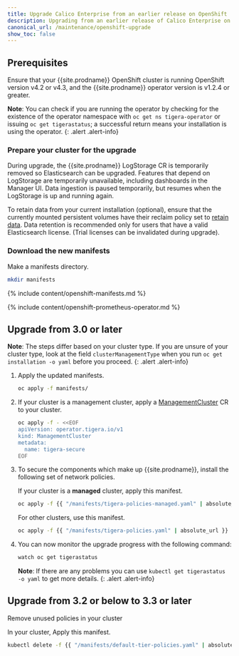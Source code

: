 ```yaml
---
title: Upgrade Calico Enterprise from an earlier release on OpenShift
description: Upgrading from an earlier release of Calico Enterprise on OpenShift.
canonical_url: /maintenance/openshift-upgrade
show_toc: false
---
```


## Prerequisites

Ensure that your {{site.prodname}} OpenShift cluster is running OpenShift
version v4.2 or v4.3, and the {{site.prodname}} operator version is v1.2.4 or greater.

**Note**: You can check if you are running the operator by checking for the existence of the operator namespace
with `oc get ns tigera-operator` or issuing `oc get tigerastatus`; a successful return means your installation is
using the operator.
{: .alert .alert-info}

### Prepare your cluster for the upgrade

During upgrade, the {{site.prodname}} LogStorage CR is temporarily removed so Elasticsearch can be upgraded. Features
that depend on LogStorage are temporarily unavailable, including dashboards in the Manager UI. Data ingestion is paused
temporarily, but resumes when the LogStorage is up and running again.

To retain data from your current installation (optional), ensure that the currently mounted persistent volumes
have their reclaim policy set to [retain data](https://kubernetes.io/docs/tasks/administer-cluster/change-pv-reclaim-policy/).
Data retention is recommended only for users that have a valid Elasticsearch license. (Trial licenses can be invalidated
during upgrade).

### Download the new manifests

Make a manifests directory.

```bash
mkdir manifests
```

{% include content/openshift-manifests.md %}

{% include content/openshift-prometheus-operator.md %}

## Upgrade from 3.0 or later
**Note**: The steps differ based on your cluster type. If you are unsure of your cluster type, look at the field `clusterManagementType` when you run `oc get installation -o yaml` before you proceed.
{: .alert .alert-info}

1. Apply the updated manifests.
   ```bash
   oc apply -f manifests/
   ```

1. If your cluster is a management cluster, apply a [ManagementCluster]({{site.baseurl}}/reference/installation/api#operator.tigera.io/v1.ManagementCluster)
   CR to your cluster.
   ```bash
   oc apply -f - <<EOF
   apiVersion: operator.tigera.io/v1
   kind: ManagementCluster
   metadata:
     name: tigera-secure
   EOF
   ```

1. To secure the components which make up {{site.prodname}}, install the following set of network policies.

   If your cluster is a **managed** cluster, apply this manifest.
   
   ```bash
   oc apply -f {{ "/manifests/tigera-policies-managed.yaml" | absolute_url }}
   ```
   
   For other clusters, use this manifest.
   
   ```bash
   oc apply -f {{ "/manifests/tigera-policies.yaml" | absolute_url }}
   ```

1. You can now monitor the upgrade progress with the following command:
   ```bash
   watch oc get tigerastatus
   ```

   **Note**: If there are any problems you can use `kubectl get tigerastatus -o yaml` to get more details.
   {: .alert .alert-info}

## Upgrade from 3.2 or below to 3.3 or later

Remove unused policies in your cluster

   In your cluster, Apply this manifest.

   ```bash
   kubectl delete -f {{ "/manifests/default-tier-policies.yaml" | absolute_url }}
   ```
